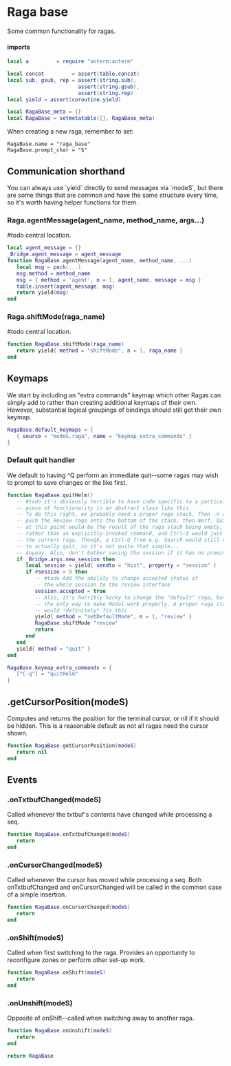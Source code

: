 # Raga base

Some common functionality for ragas\.


#### imports

```lua
local a         = require "anterm:anterm"

local concat         = assert(table.concat)
local sub, gsub, rep = assert(string.sub),
                       assert(string.gsub),
                       assert(string.rep)
local yield = assert(coroutine.yield)
```

```lua
local RagaBase_meta = {}
local RagaBase = setmetatable({}, RagaBase_meta)
```

When creating a new raga, remember to set:

```lua-example
RagaBase.name = "raga_base"
RagaBase.prompt_char = "$"
```


## Communication shorthand

You can always use \`yield\` directly to send messages via \`modeS\`, but there
are some things that are common and have the same structure every time, so
it's worth having helper functions for them\.


### Raga\.agentMessage\(agent\_name, method\_name, args\.\.\.\)

\#todo
central location\.

```lua
local agent_message = {}
_Bridge.agent_message = agent_message
function RagaBase.agentMessage(agent_name, method_name, ...)
   local msg = pack(...)
   msg.method = method_name
   msg = { method = 'agent', n = 1, agent_name, message = msg }
   table.insert(agent_message, msg)
   return yield(msg)
end
```


### Raga\.shiftMode\(raga\_name\)

\#todo
central location\.

```lua
function RagaBase.shiftMode(raga_name)
   return yield{ method = "shiftMode", n = 1, raga_name }
end
```


## Keymaps

We start by including an "extra commands" keymap which other Ragas can simply
add to rather than creating additional keymaps of their own\. However,
substantial logical groupings of bindings should still get their own keymap\.

```lua
RagaBase.default_keymaps = {
   { source = "modeS.raga", name = "keymap_extra_commands" }
}
```


### Default quit handler

We default to having ^Q perform an immediate quit\-\-some ragas may wish to
prompt to save changes or the like first\.

```lua
function RagaBase.quitHelm()
   -- #todo it's obviously terrible to have code specific to a particular
   -- piece of functionality in an abstract class like this.
   -- To do this right, we probably need a proper raga stack. Then -n could
   -- push the Review raga onto the bottom of the stack, then Nerf. Quit
   -- at this point would be the result of the raga stack being empty,
   -- rather than an explicitly-invoked command, and Ctrl-Q would just pop
   -- the current raga. Though, a Ctrl-Q from e.g. Search would still want
   -- to actually quit, so it's not quite that simple...
   -- Anyway. Also, don't bother saving the session if it has no premises...
   if _Bridge.args.new_session then
      local session = yield{ sendto = "hist", property = "session" }
      if #session > 0 then
         -- #todo Add the ability to change accepted status of
         -- the whole session to the review interface
         session.accepted = true
         -- Also, it's horribly hacky to change the "default" raga, but it's
         -- the only way to make Modal work properly. A proper raga stack
         -- would *definitely* fix this
         yield{ method = "setDefaultMode", n = 1, "review" }
         RagaBase.shiftMode "review"
         return
      end
   end
   yield{ method = "quit" }
end

RagaBase.keymap_extra_commands = {
   ["C-q"] = "quitHelm"
}
```


## <Raga>\.getCursorPosition\(modeS\)

Computes and returns the position for the terminal cursor,
or nil if it should be hidden\. This is a reasonable default
as not all ragas need the cursor shown\.

```lua
function RagaBase.getCursorPosition(modeS)
   return nil
end
```


## Events


### <Raga>\.onTxtbufChanged\(modeS\)

Called whenever the txtbuf's contents have changed while processing a seq\.

```lua
function RagaBase.onTxtbufChanged(modeS)
   return
end
```


### <Raga>\.onCursorChanged\(modeS\)

Called whenever the cursor has moved while processing a seq\.
Both onTxtbufChanged and onCursorChanged will be called in the
common case of a simple insertion\.

```lua
function RagaBase.onCursorChanged(modeS)
   return
end
```


### <Raga>\.onShift\(modeS\)

Called when first switching to the raga\. Provides an opportunity to
reconfigure zones or perform other set\-up work\.

```lua
function RagaBase.onShift(modeS)
   return
end
```


### <Raga>\.onUnshift\(modeS\)

Opposite of onShift\-\-called when switching away to another raga\.

```lua
function RagaBase.onUnshift(modeS)
   return
end
```


```lua
return RagaBase
```
